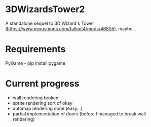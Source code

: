 # 3DWizardsTower2
A standalone sequel to 3D Wizard's Tower (https://www.nexusmods.com/fallout4/mods/46805), maybe...

# Requirements
PyGame - pip install pygame

# Current progress
- wall rendering broken
- sprite rendering sort of okay
- automap rendering done (easy...)
- partial implementation of doors (before I managed to break wall rendering)
